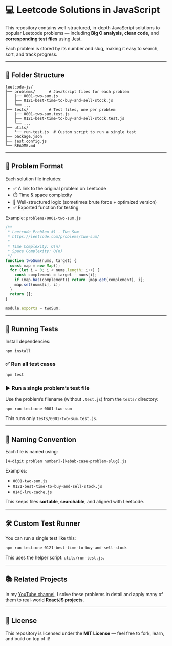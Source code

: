 # 💻 Leetcode Solutions in JavaScript

This repository contains well-structured, in-depth JavaScript solutions to popular Leetcode problems — including **Big O analysis**, **clean code**, and **corresponding test files** using [Jest](https://jestjs.io/).

Each problem is stored by its number and slug, making it easy to search, sort, and track progress.

---

## 📁 Folder Structure

```
leetcode-js/
├── problems/      # JavaScript files for each problem
│   ├── 0001-two-sum.js
│   ├── 0121-best-time-to-buy-and-sell-stock.js
│   └── ...
├── tests/         # Test files, one per problem
│   ├── 0001-two-sum.test.js
│   ├── 0121-best-time-to-buy-and-sell-stock.test.js
│   └── ...
├── utils/
│   └── run-test.js  # Custom script to run a single test
├── package.json
├── jest.config.js
└── README.md
```

---

## 🧠 Problem Format

Each solution file includes:
- ✅ A link to the original problem on Leetcode
- ⏱️ Time & space complexity
- 🧠 Well-structured logic (sometimes brute force + optimized version)
- ✅ Exported function for testing

Example: `problems/0001-two-sum.js`

```js
/**
 * Leetcode Problem #1 - Two Sum
 * https://leetcode.com/problems/two-sum/
 *
 * Time Complexity: O(n)
 * Space Complexity: O(n)
 */
function twoSum(nums, target) {
  const map = new Map();
  for (let i = 0; i < nums.length; i++) {
    const complement = target - nums[i];
    if (map.has(complement)) return [map.get(complement), i];
    map.set(nums[i], i);
  }
  return [];
}

module.exports = twoSum;
```

---

## 🧪 Running Tests

Install dependencies:
```bash
npm install
```

### ✅ Run all test cases
```bash
npm test
```

### ▶️ Run a single problem’s test file
Use the problem’s filename (without `.test.js`) from the `tests/` directory:

```bash
npm run test:one 0001-two-sum
```

This runs only `tests/0001-two-sum.test.js`.

---

## 📌 Naming Convention

Each file is named using:
```
[4-digit problem number]-[kebab-case-problem-slug].js
```

Examples:
- `0001-two-sum.js`
- `0121-best-time-to-buy-and-sell-stock.js`
- `0146-lru-cache.js`

This keeps files **sortable**, **searchable**, and aligned with Leetcode.

---

## 🛠 Custom Test Runner

You can run a single test like this:
```bash
npm run test:one 0121-best-time-to-buy-and-sell-stock
```

This uses the helper script: `utils/run-test.js`.

---

## 📚 Related Projects

In my [YouTube channel](https://www.youtube.com/@yourcodingteacher?sub_confirmation=1), I solve these problems in detail and apply many of them to real-world **ReactJS projects**.

---

## 🧾 License

This repository is licensed under the **MIT License** — feel free to fork, learn, and build on top of it!
